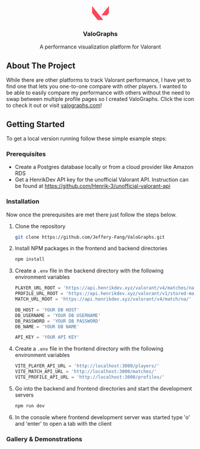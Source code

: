 <!-- PROJECT LOGO -->
<br />
<div align="center">
  <a href="https://Valographs.com">
    <svg stroke="black" fill="#FF4655" stroke-width="0" role="img" viewBox="0 0 24 24" class="text-danger" height="45" width="45" xmlns="http://www.w3.org/2000/svg"><path d="M23.792 2.152a.252.252 0 0 0-.098.083c-3.384 4.23-6.769 8.46-10.15 12.69-.107.093-.025.288.119.265 2.439.003 4.877 0 7.316.001a.66.66 0 0 0 .552-.25c.774-.967 1.55-1.934 2.324-2.903a.72.72 0 0 0 .144-.49c-.002-3.077 0-6.153-.003-9.23.016-.11-.1-.206-.204-.167zM.077 2.166c-.077.038-.074.132-.076.205.002 3.074.001 6.15.001 9.225a.679.679 0 0 0 .158.463l7.64 9.55c.12.152.308.25.505.247 2.455 0 4.91.003 7.365 0 .142.02.222-.174.116-.265C10.661 15.176 5.526 8.766.4 2.35c-.08-.094-.174-.272-.322-.184z"></path></svg>
  </a>

  <h3 align="center">ValoGraphs</h3>
  <p align="center">
    A performance visualization platform for Valorant
    <br />
  </p>
</div>

## About The Project

While there are other platforms to track Valorant performance, I have yet to find one that lets you one-to-one compare with other players. I wanted to be able to easily compare my performance with others without the need to swap between multiple profile pages so I created ValoGraphs. Click the icon to check it out or visit [valographs.com](https://valographs.com)!

## Getting Started

To get a local version running follow these simple example steps:

### Prerequisites

-   Create a Postgres database locally or from a cloud provider like Amazon RDS
-   Get a HenrikDev API key for the unofficial Valorant API. Instruction can be found at https://github.com/Henrik-3/unofficial-valorant-api

### Installation

Now once the prerequisites are met there just follow the steps below.

1. Clone the repository

    ```sh
    git clone https://github.com/Jeffery-Fang/ValoGraphs.git
    ```

2. Install NPM packages in the frontend and backend directories

    ```sh
    npm install
    ```

3. Create a `.env` file in the backend directory with the following environment variables

    ```js
    PLAYER_URL_ROOT = 'https://api.henrikdev.xyz/valorant/v4/matches/na/pc/'
    PROFILE_URL_ROOT = 'https://api.henrikdev.xyz/valorant/v1/stored-matches/na/'
    MATCH_URL_ROOT = 'https://api.henrikdev.xyz/valorant/v4/match/na/'

    DB_HOST = 'YOUR DB HOST'
    DB_USERNAME = 'YOUR DB USERNAME'
    DB_PASSWORD = 'YOUR DB PASSWORD'
    DB_NAME = 'YOUR DB NAME'

    API_KEY = 'YOUR API KEY'
    ```

4. Create a `.env` file in the frontend directory with the following environment variables

    ```js
    VITE_PLAYER_API_URL = 'http://localhost:3000/players/'
    VITE_MATCH_API_URL = 'http://localhost:3000/matches/'
    VITE_PROFILE_API_URL = 'http://localhost:3000/profiles/'
    ```

5. Go into the backend and frontend directories and start the development servers

    ```sh
    npm run dev
    ```

6. In the console where frontend development server was started type 'o' and 'enter' to open a tab with the client

### Gallery & Demonstrations
